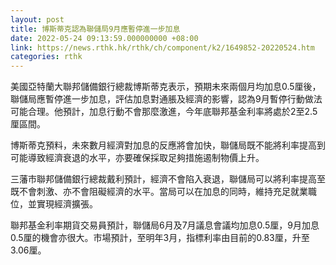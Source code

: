 ```yaml
---
layout: post
title: 博斯蒂克認為聯儲局9月應暫停進一步加息
date: 2022-05-24 09:13:59.000000000 +08:00
link: https://news.rthk.hk/rthk/ch/component/k2/1649852-20220524.htm
categories: rthk
---
```


美國亞特蘭大聯邦儲備銀行總裁博斯蒂克表示，預期未來兩個月均加息0.5厘後，聯儲局應暫停進一步加息，評估加息對通脹及經濟的影響，認為9月暫停行動做法可能合理。他預計，加息行動不會那麼激進，今年底聯邦基金利率將處於2至2.5厘區間。

博斯蒂克預料，未來數月經濟對加息的反應將會加快，聯儲局既不能將利率提高到可能導致經濟衰退的水平，亦要確保採取足夠措施遏制物價上升。

三藩市聯邦儲備銀行總裁戴利預計，經濟不會陷入衰退，聯儲局可以將利率提高至既不會刺激、亦不會阻礙經濟的水平。當局可以在加息的同時，維持充足就業職位，並實現經濟擴張。

聯邦基金利率期貨交易員預計，聯儲局6月及7月議息會議均加息0.5厘，9月加息0.5厘的機會亦很大。市場預計，至明年3月，指標利率由目前的0.83厘，升至3.06厘。
